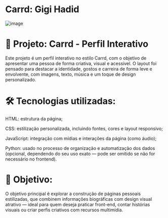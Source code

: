 # Carrd: Gigi Hadid
![image](https://github.com/user-attachments/assets/cb264fd7-bd15-4a5b-818f-c4032f59f381)

# 🧁 Projeto: Carrd - Perfil Interativo
Este projeto é um perfil interativo no estilo Carrd, com o objetivo de apresentar uma pessoa de forma criativa, visual e acessível. O layout foi pensado para destacar a identidade, gostos e carreira de forma leve e envolvente, com imagens, texto, música e um toque de design personalizado.

# 🛠 Tecnologias utilizadas:
HTML: estrutura da página;

CSS: estilização personalizada, incluindo fontes, cores e layout responsivo;

JavaScript: integração com mídias e interações da página (como áudio);

Python: usado no processo de organização e automatização dos dados (opcional, dependendo do seu uso exato — pode ser omitido se não for necessário no frontend).

# 🎯 Objetivo:
O objetivo principal é explorar a construção de páginas pessoais estilizadas, que combinem informações biográficas com design visual atrativo — ideal para quem deseja praticar front-end, contar histórias visuais ou criar perfis criativos com recursos multimídia.

